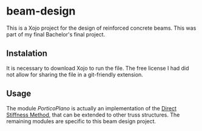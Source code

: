 # beam-design

This is a Xojo project for the design of reinforced concrete beams. This was part of my final Bachelor's final project.

## Instalation
It is necessary to download Xojo to run the file. The free license I had did not allow for sharing the file in a git-friendly extension.

## Usage
The module *PorticoPlano* is actually an implementation of the [Direct Stiffness Method](https://en.wikipedia.org/wiki/Direct_stiffness_method), that can be extended to other truss structures. The remaining modules are specific to this beam design project.
